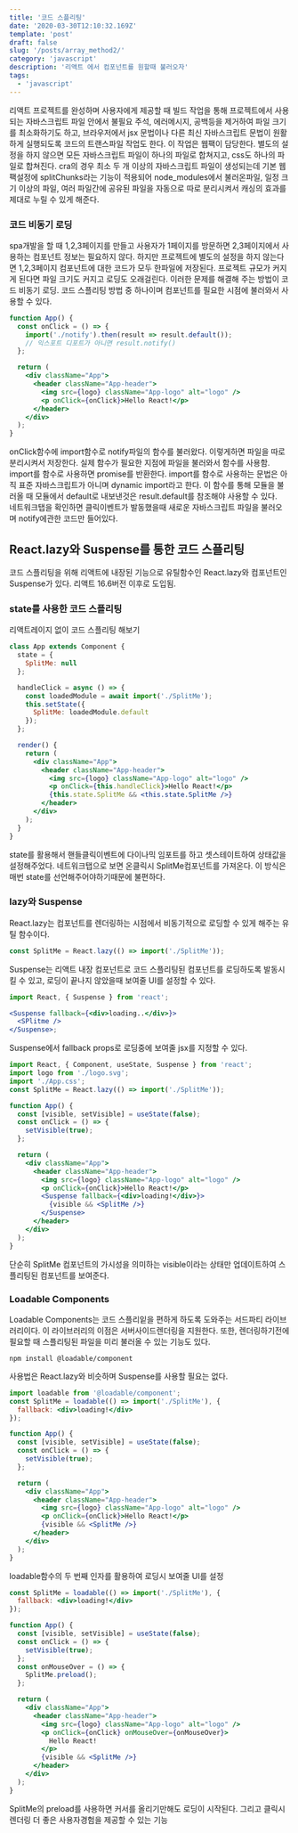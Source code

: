```yaml
---
title: '코드 스플리팅'
date: '2020-03-30T12:10:32.169Z'
template: 'post'
draft: false
slug: '/posts/array_method2/'
category: 'javascript'
description: '리액트 에서 컴포넌트를 원할때 불러오자'
tags:
  - 'javascript'
---
```


리액트 프로젝트를 완성하며 사용자에게 제공할 때 빌드 작업을 통해 프로젝트에서 사용되는 자바스크립트 파일 안에서 불필요 주석, 에러메시지, 공백등을 제거하여 파일 크기를 최소화하기도 하고, 브라우저에서 jsx 문법이나 다른 최신 자바스크립트 문법이 원활하게 실행되도록 코드의 트랜스파일 작업도 한다. 이 작업은 웹팩이 담당한다. 별도의 설정을 하지 않으면 모든 자바스크립트 파일이 하나의 파일로 합쳐지고, css도 하나의 파일로 합쳐진다. cra의 경우 최소 두 개 이상의 자바스크립트 파일이 생성되는데 기본 웹팩설정에 splitChunks라는 기능이 적용되어 node_modules에서 불러온파일, 일정 크기 이상의 파일, 여러 파일간에 공유된 파일을 자동으로 따로 분리시켜서 캐싱의 효과를 제대로 누릴 수 있게 해준다.

### 코드 비동기 로딩

spa개발을 할 때 1,2,3페이지를 만들고 사용자가 1페이지를 방문하면 2,3페이지에서 사용하는 컴포넌트 정보는 필요하지 않다. 하지만 프로젝트에 별도의 설정을 하지 않는다면 1,2,3페이지 컴포넌트에 대한 코드가 모두 한파일에 저장된다. 프로젝트 규모가 커지게 된다면 파일 크기도 커지고 로딩도 오래걸린다. 이러한 문제를 해결해 주는 방법이 코드 비동기 로딩. 코드 스플리팅 방법 중 하나이며 컴포넌트를 필요한 시점에 불러와서 사용할 수 있다.

```jsx
function App() {
  const onClick = () => {
    import('./notify').then(result => result.default());
    // 익스포트 디포트가 아니면 result.notify()
  };

  return (
    <div className="App">
      <header className="App-header">
        <img src={logo} className="App-logo" alt="logo" />
        <p onClick={onClick}>Hello React!</p>
      </header>
    </div>
  );
}
```

onClick함수에 import함수로 notify파일의 함수를 불러왔다. 이렇게하면 파일을 따로 분리시켜서 저장한다. 실제 함수가 필요한 지점에 파일을 불러와서 함수를 사용함.
import를 함수로 사용하면 promise를 반환한다. import를 함수로 사용하는 문법은 아직 표준 자바스크립트가 아니며 dynamic import라고 한다. 이 함수를 통해 모듈을 불러올 때 모듈에서 default로 내보낸것은 result.default를 참조해야 사용할 수 있다.  
네트워크탭을 확인하면 클릭이벤트가 발동했을때 새로운 자바스크립트 파일을 불러오며 notify에관한 코드만 들어있다.

## React.lazy와 Suspense를 통한 코드 스플리팅

코드 스플리팅을 위해 리액트에 내장된 기능으로 유틸함수인 React.lazy와 컴포넌트인 Suspense가 있다. 리액트 16.6버전 이후로 도입됨.

### state를 사용한 코드 스플리팅

리액트레이지 없이 코드 스플리팅 해보기

```jsx
class App extends Component {
  state = {
    SplitMe: null
  };

  handleClick = async () => {
    const loadedModule = await import('./SplitMe');
    this.setState({
      SplitMe: loadedModule.default
    });
  };

  render() {
    return (
      <div className="App">
        <header className="App-header">
          <img src={logo} className="App-logo" alt="logo" />
          <p onClick={this.handleClick}>Hello React!</p>
          {this.state.SplitMe && <this.state.SplitMe />}
        </header>
      </div>
    );
  }
}
```

state를 활용해서 핸들클릭이벤트에 다이나믹 임포트를 하고 셋스테이트하여 상태값을 설정해주었다. 네트워크탭으로 보면 온클릭시 SplitMe컴포넌트를 가져온다. 이 방식은 매번 state를 선언해주어야하기때문에 불편하다.

### lazy와 Suspense

React.lazy는 컴포넌트를 렌더링하는 시점에서 비동기적으로 로딩할 수 있게 해주는 유틸 함수이다.

```jsx
const SplitMe = React.lazy(() => import('./SplitMe'));
```

Suspense는 리액트 내장 컴포넌트로 코드 스플리팅된 컴포넌트를 로딩하도록 발동시킬 수 있고, 로딩이 끝나지 않았을때 보여줄 UI를 설정할 수 있다.

```jsx
import React, { Suspense } from 'react';

<Suspense fallback={<div>loading..</div>}>
  <SPlitme />
</Suspense>;
```

Suspense에서 fallback props로 로딩중에 보여줄 jsx를 지정할 수 있다.

```jsx
import React, { Component, useState, Suspense } from 'react';
import logo from './logo.svg';
import './App.css';
const SplitMe = React.lazy(() => import('./SplitMe'));

function App() {
  const [visible, setVisible] = useState(false);
  const onClick = () => {
    setVisible(true);
  };

  return (
    <div className="App">
      <header className="App-header">
        <img src={logo} className="App-logo" alt="logo" />
        <p onClick={onClick}>Hello React!</p>
        <Suspense fallback={<div>loading!</div>}>
          {visible && <SplitMe />}
        </Suspense>
      </header>
    </div>
  );
}
```

단순히 SplitMe 컴포넌트의 가시성을 의미하는 visible이라는 상태만 업데이트하여 스플리팅된 컴포넌트를 보여준다.

### Loadable Components

Loadable Components는 코드 스플리잍을 편하게 하도록 도와주는 서드파티 라이브러리이다. 이 라이브러리의 이점은 서버사이드렌더링을 지원한다. 또한, 렌더링하기전에 필요할 때 스플리팅된 파일을 미리 불러올 수 있는 기능도 있다.

```
npm install @loadable/component
```

사용법은 React.lazy와 비슷하며 Suspense를 사용할 필요는 없다.

```jsx
import loadable from '@loadable/component';
const SplitMe = loadable(() => import('./SplitMe'), {
  fallback: <div>loading!</div>
});

function App() {
  const [visible, setVisible] = useState(false);
  const onClick = () => {
    setVisible(true);
  };

  return (
    <div className="App">
      <header className="App-header">
        <img src={logo} className="App-logo" alt="logo" />
        <p onClick={onClick}>Hello React!</p>
        {visible && <SplitMe />}
      </header>
    </div>
  );
}
```

loadable함수의 두 번째 인자를 활용하여 로딩시 보여줄 UI를 설정

```jsx
const SplitMe = loadable(() => import('./SplitMe'), {
  fallback: <div>loading!</div>
});

function App() {
  const [visible, setVisible] = useState(false);
  const onClick = () => {
    setVisible(true);
  };
  const onMouseOver = () => {
    SplitMe.preload();
  };

  return (
    <div className="App">
      <header className="App-header">
        <img src={logo} className="App-logo" alt="logo" />
        <p onClick={onClick} onMouseOver={onMouseOver}>
          Hello React!
        </p>
        {visible && <SplitMe />}
      </header>
    </div>
  );
}
```

SplitMe의 preload를 사용하면 커서를 올리기만해도 로딩이 시작된다. 그리고 클릭시 렌더링 더 좋은 사용자경험을 제공할 수 있는 기능
